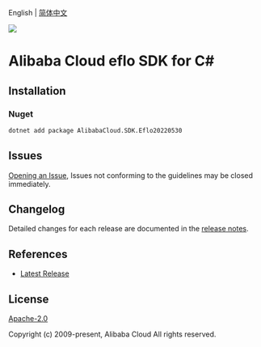 English | [简体中文](README-CN.md)

![](https://aliyunsdk-pages.alicdn.com/icons/AlibabaCloud.svg)

# Alibaba Cloud eflo SDK for C#

## Installation

### Nuget

```bash
dotnet add package AlibabaCloud.SDK.Eflo20220530
```

## Issues

[Opening an Issue](https://github.com/aliyun/alibabacloud-csharp-sdk/issues/new), Issues not conforming to the guidelines may be closed immediately.

## Changelog

Detailed changes for each release are documented in the [release notes](./ChangeLog.md).

## References

* [Latest Release](https://github.com/aliyun/alibabacloud-csharp-sdk/)

## License

[Apache-2.0](http://www.apache.org/licenses/LICENSE-2.0)

Copyright (c) 2009-present, Alibaba Cloud All rights reserved.
